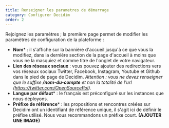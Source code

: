 ```yaml
---
title: Renseigner les parametres de démarrage
category: Configurer Decidim
order: 2
---
```

Rejoignez les paramètres ; la première page permet de modifier les paramètres de configuration de la plateforme :

* **Nom**\* : il s'affiche sur la bannière d'accueil jusqu'à ce que vous la modifiez, dans la dernière section de la page d'accueil à moins que vous ne la masquiez et comme titre de l'onglet de votre navigateur.
* **Lien des réseaux sociaux** : vous pouvez ajouter des redirections vers vos réseaux sociaux Twitter, Facebook, Instagram, Youtube et Github dans le pied de page de Decidim. _Attention : vous ne devez renseigner que le suffixe **/nom-du-compte** et non la totalité de l'url (https://twitter.com/OpenSourcePol)._
* **Langue par défaut**\* : le français est préconfiguré sur les instances que nous déployons.
* **Préfixe de référence**\* : les propositions et rencontres créées sur Decidim ont un identifiant de référence unique, il s'agit ici de définir le préfixe utilisé. Nous vous recommandons un préfixe court. **(AJOUTER UNE IMAGE)**
